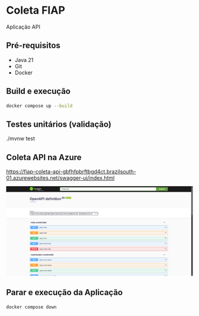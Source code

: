 # Coleta FIAP

Aplicação API 

## Pré-requisitos

- Java 21
- Git
- Docker

## Build e execução

```sh
docker compose up --build
```

## Testes unitários (validação)

./mvnw test

## Coleta API na Azure

https://fiap-coleta-api-gbfhfpbrftbgd4ct.brazilsouth-01.azurewebsites.net/swagger-ui/index.html

![](/assets/images/swagger-coleta-fiap.png)

## Parar e execução da Aplicação

```sh
docker compose down
```

